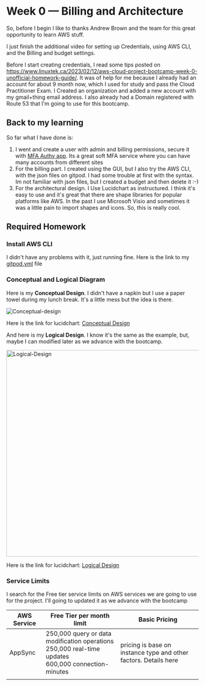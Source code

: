 # Week 0 — Billing and Architecture

So, before I begin I like to thanks Andrew Brown and the team for this great opportunity to learn AWS stuff.

I just finish the additional video for setting up Credentials, using AWS CLI, and the Billing and budget settings.

Before I start creating credentials, I read some tips posted on https://www.linuxtek.ca/2023/02/12/aws-cloud-project-bootcamp-week-0-unofficial-homework-guide/. It was of help for me because I already had an account for about 9 month now, which I used for study and pass the Cloud Practitioner Exam. I Created an organization and added a new account with my gmail+thing email address. I also already had a Domain registered with Route 53 that I'm going to use for this bootcamp.

## Back to my learning

So far what I have done is:
1. I went and create a user with admin and billing permissions, secure it with [MFA Authy app](https://authy.com/). Its a great soft MFA service where you can have many accounts from different sites
2. For the billing part. I created using the GUI, but I also try the AWS CLI, with the json files on gitpod. I had some trouble at first with the syntax. Im not familiar with json files, but I created a budget and then delete it :-) 
3. For the architectural design. I Use Lucidchart as instructured. I think it's easy to use and it's great that there are shape libraries for popular platforms like AWS. In the past I use Microsoft Visio and sometimes it was a little pain to import shapes and icons. So, this is really cool.

## Required Homework

### Install AWS CLI

I didn't have any problems with it, just running fine. Here is the link to my [gitpod.yml](https://github.com/ymendozahn/aws-bootcamp-cruddur-2023/blob/61318ab0f599c0c6181d7959c2ed7f68e0c1a3a3/.gitpod.yml#L1-L10) file 


### Conceptual and Logical Diagram

Here is my **Conceptual Design**. I didn't have a napkin but I use a paper towel during my lunch break. It's a little mess but the idea is there. 

![Conceptual-design](https://user-images.githubusercontent.com/67177646/219129918-224cafa2-805f-4d6e-bc46-4119f3f93d25.jpeg)

Here is the link for lucidchart: [Conceptual Design](https://lucid.app/lucidchart/bfaf1319-01ed-4481-acee-d43a7c027719/edit?viewport_loc=-89%2C182%2C2048%2C962%2C0_0&invitationId=inv_993eed86-c418-4e16-a966-9d5a596c266b)

And here is my **Logical Design**. I know it's the same as the example, but, maybe I can modified later as we advance with the bootcamp.

<img width="542" alt="Logical-Design" src="https://user-images.githubusercontent.com/67177646/219122002-845f8285-c713-4c6c-9de8-ed5fbdce5689.PNG">

Here is the link for lucidchart: [Logical Design](https://lucid.app/lucidchart/ddfaf6f2-74a7-4d74-91a1-332448b12aae/edit?viewport_loc=-130%2C-13%2C2131%2C827%2CcbsxpdK4zMIe&invitationId=inv_9ca2c4c2-859f-49db-a63a-b4be8b03ac79)

### Service Limits

I search for the Free tier service limits on AWS services we are going to use for the project. I'll going to updated it as we advance with the bootcamp

 | AWS Service | Free Tier per month limit | Basic Pricing |
 | ----------- | ------------------------- | ------------- |
 | AppSync     | 250,000 query or data modification operations <br /> 250,000 real-time updates <br /> 600,000 connection-minutes | pricing is base on instance type and other factors. Details here |
 | | | |
 

